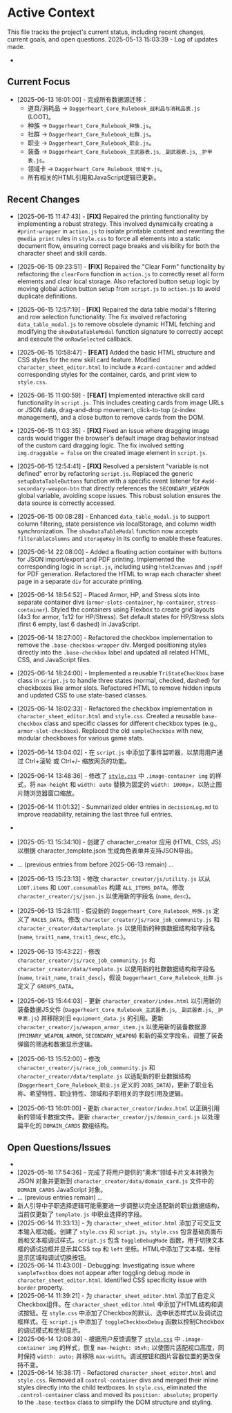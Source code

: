 # Active Context

This file tracks the project's current status, including recent changes, current goals, and open questions.
2025-05-13 15:03:39 - Log of updates made.

*

## Current Focus

* [2025-06-13 16:01:00] - 完成所有数据源迁移：
    *   道具/消耗品 -> `Daggerheart_Core_Rulebook_战利品与消耗品表.js` (LOOT)。
    *   种族 -> `Daggerheart_Core_Rulebook_种族.js`。
    *   社群 -> `Daggerheart_Core_Rulebook_社群.js`。
    *   职业 -> `Daggerheart_Core_Rulebook_职业.js`。
    *   装备 -> `Daggerheart_Core_Rulebook_主武器表.js`, `_副武器表.js`, `_护甲表.js`。
    *   领域卡 -> `Daggerheart_Core_Rulebook_领域卡.js`。
    *   所有相关的HTML引用和JavaScript逻辑已更新。

## Recent Changes
* [2025-06-15 11:47:43] - **[FIX]** Repaired the printing functionality by implementing a robust strategy. This involved dynamically creating a `#print-wrapper` in `action.js` to isolate printable content and rewriting the `@media print` rules in `style.css` to force all elements into a static document flow, ensuring correct page breaks and visibility for both the character sheet and skill cards.
* [2025-06-15 09:23:51] - **[FIX]** Repaired the "Clear Form" functionality by refactoring the `clearForm` function in `action.js` to correctly reset all form elements and clear local storage. Also refactored button setup logic by moving global action button setup from `script.js` to `action.js` to avoid duplicate definitions.
* [2025-06-15 12:57:19] - **[FIX]** Repaired the data table modal's filtering and row selection functionality. The fix involved refactoring `data_table_modal.js` to remove obsolete dynamic HTML fetching and modifying the `showDataTableModal` function signature to correctly accept and execute the `onRowSelected` callback.
* [2025-06-15 10:58:47] - **[FEAT]** Added the basic HTML structure and CSS styles for the new skill card feature. Modified `character_sheet_editor.html` to include a `#card-container` and added corresponding styles for the container, cards, and print view to `style.css`.
* [2025-06-15 11:00:59] - **[FEAT]** Implemented interactive skill card functionality in `script.js`. This includes creating cards from image URLs or JSON data, drag-and-drop movement, click-to-top (z-index management), and a close button to remove cards from the DOM.
* [2025-06-15 11:03:35] - **[FIX]** Fixed an issue where dragging image cards would trigger the browser's default image drag behavior instead of the custom card dragging logic. The fix involved setting `img.draggable = false` on the created image element in `script.js`.
* [2025-06-15 12:54:41] - **[FIX]** Resolved a persistent "variable is not defined" error by refactoring `script.js`. Replaced the generic `setupDataTableButtons` function with a specific event listener for `#add-secondary-weapon-btn` that directly references the `SECONDARY_WEAPON` global variable, avoiding scope issues. This robust solution ensures the data source is correctly accessed.
* [2025-06-15 00:08:28] - Enhanced `data_table_modal.js` to support column filtering, state persistence via localStorage, and column width synchronization. The `showDataTableModal` function now accepts `filterableColumns` and `storageKey` in its config to enable these features.
* [2025-06-14 22:08:00] - Added a floating action container with buttons for JSON import/export and PDF printing. Implemented the corresponding logic in `script.js`, including using `html2canvas` and `jspdf` for PDF generation. Refactored the HTML to wrap each character sheet page in a separate `div` for accurate printing.
* [2025-06-14 18:54:52] - Placed Armor, HP, and Stress slots into separate container divs (`armor-slots-container`, `hp-container`, `stress-container`). Styled the containers using Flexbox to create grid layouts (4x3 for armor, 1x12 for HP/Stress). Set default states for HP/Stress slots (first 6 empty, last 6 dashed) in JavaScript.
* [2025-06-14 18:27:00] - Refactored the checkbox implementation to remove the `.base-checkbox-wrapper` div. Merged positioning styles directly into the `.base-checkbox` label and updated all related HTML, CSS, and JavaScript files.
* [2025-06-14 18:24:00] - Implemented a reusable `TriStateCheckbox` base class in `script.js` to handle three states (normal, checked, dashed) for checkboxes like armor slots. Refactored HTML to remove hidden inputs and updated CSS to use state-based classes.
* [2025-06-14 18:02:33] - Refactored the checkbox implementation in `character_sheet_editor.html` and `style.css`. Created a reusable `base-checkbox` class and specific classes for different checkbox types (e.g., `armor-slot-checkbox`). Replaced the old `sampleCheckbox` with new, modular checkboxes for various game stats.

* [2025-06-14 13:04:02] - 在 `script.js` 中添加了事件监听器，以禁用用户通过 Ctrl+滚轮 或 Ctrl+/- 缩放网页的功能。
* [2025-06-14 13:48:36] - 修改了 [`style.css`](style.css:1) 中 `.image-container img` 的样式，将 `max-height` 和 `width: auto` 替换为固定的 `width: 1000px`，以防止图片随浏览器窗口缩放。
* [2025-06-14 11:01:32] - Summarized older entries in `decisionLog.md` to improve readability, retaining the last three full entries.
*
* [2025-05-13 15:34:10] - 创建了 character_creator 应用 (HTML, CSS, JS) 以根据 character_template.json 生成角色表单并支持JSON导出。
* ... (previous entries from before 2025-06-13 remain) ...
* [2025-06-13 15:23:13] - 修改 `character_creator/js/utility.js` 以从 `LOOT.items` 和 `LOOT.consumables` 构建 `ALL_ITEMS_DATA`。修改 `character_creator/js/json.js` 以使用新的字段名 (`name`, `desc`)。
* [2025-06-13 15:28:11] - 假设新的 `Daggerheart_Core_Rulebook_种族.js` 定义了 `RACES_DATA`。修改 `character_creator/js/race_job_community.js` 和 `character_creator/data/template.js` 以使用新的种族数据结构和字段名 (`name`, `trait1_name`, `trait1_desc`, etc.)。
* [2025-06-13 15:43:22] - 修改 `character_creator/js/race_job_community.js` 和 `character_creator/data/template.js` 以使用新的社群数据结构和字段名 (`name`, `trait_name`, `trait_desc`)，假设 `Daggerheart_Core_Rulebook_社群.js` 定义了 `GROUPS_DATA`。
* [2025-06-13 15:44:03] - 更新 `character_creator/index.html` 以引用新的装备数据JS文件 (`Daggerheart_Core_Rulebook_主武器表.js`, `_副武器表.js`, `_护甲表.js`) 并移除对旧 `equipment_data.js` 的引用。更新 `character_creator/js/weapon_armor_item.js` 以使用新的装备数据源 (`PRIMARY_WEAPON`, `ARMOR`, `SECONDARY_WEAPON`) 和新的英文字段名，调整了装备弹窗的筛选和数据显示逻辑。
* [2025-06-13 15:52:00] - 修改 `character_creator/js/race_job_community.js` 和 `character_creator/data/template.js` 以适配新的职业数据结构 (`Daggerheart_Core_Rulebook_职业.js` 定义的 `JOBS_DATA`)，更新了职业名称、希望特性、职业特性、领域和子职相关的字段引用及逻辑。
* [2025-06-13 16:01:00] - 更新 `character_creator/index.html` 以正确引用新的领域卡数据文件。更新 `character_creator/js/domain_card.js` 以处理扁平化的 `DOMAIN_CARDS` 数组结构。

## Open Questions/Issues

*
* [2025-05-16 17:54:36] - 完成了将用户提供的“奥术”领域卡片文本转换为 JSON 对象并更新到 `character_creator/data/domain_card.js` 文件中的 `DOMAIN_CARDS` JavaScript 对象。
* ... (previous entries remain) ...
* 新人引导中子职选择逻辑可能需要进一步调整以完全适配新的职业数据结构，当前仅更新了 `template.js` 中职业选择的字段。
* [2025-06-14 11:33:13] - 为 `character_sheet_editor.html` 添加了可交互文本输入框功能。创建了 `style.css` 和 `script.js`。`style.css` 包含基础页面布局和文本框调试样式。`script.js` 包含 `toggleDebugMode` 函数，用于切换文本框的调试边框并显示其CSS `top` 和 `left` 坐标。HTML中添加了文本框、坐标显示区域和调试切换按钮。
* [2025-06-14 11:43:00] - Debugging: Investigating issue where `sampleTextbox` does not appear after toggling debug mode in `character_sheet_editor.html`. Identified CSS specificity issue with `border` property.
* [2025-06-14 11:39:21] - 为 `character_sheet_editor.html` 添加了自定义Checkbox组件。在 `character_sheet_editor.html` 中添加了HTML结构和调试按钮。在 `style.css` 中添加了Checkbox的默认、选中状态样式以及调试边框样式。在 `script.js` 中添加了 `toggleCheckboxDebug` 函数以控制Checkbox的调试模式和坐标显示。
* [2025-06-14 12:08:39] - 根据用户反馈调整了 [`style.css`](style.css:1) 中 `.image-container img` 的样式，恢复 `max-height: 95vh;` 以使图片适配视口高度，同时保持 `width: auto;` 并移除 `max-width`。调试按钮和图片容器位置的更改保持不变。
* [2025-06-14 16:38:17] - Refactored `character_sheet_editor.html` and `style.css`. Removed all `control-container` divs and merged their inline styles directly into the child textboxes. In `style.css`, eliminated the `.control-container` class and moved its `position: absolute;` property to the `.base-textbox` class to simplify the DOM structure and styling.